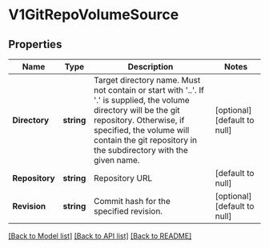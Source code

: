 # V1GitRepoVolumeSource

## Properties
Name | Type | Description | Notes
------------ | ------------- | ------------- | -------------
**Directory** | **string** | Target directory name. Must not contain or start with &#39;..&#39;.  If &#39;.&#39; is supplied, the volume directory will be the git repository.  Otherwise, if specified, the volume will contain the git repository in the subdirectory with the given name. | [optional] [default to null]
**Repository** | **string** | Repository URL | [default to null]
**Revision** | **string** | Commit hash for the specified revision. | [optional] [default to null]

[[Back to Model list]](../README.md#documentation-for-models) [[Back to API list]](../README.md#documentation-for-api-endpoints) [[Back to README]](../README.md)


